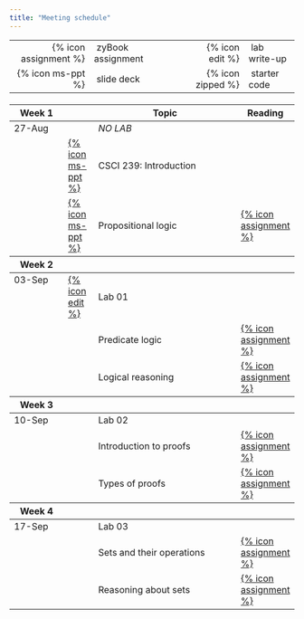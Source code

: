 ```yaml
---
title: "Meeting schedule"
---
```


<table>
  <tbody>
    <tr>
      <td style="text-align: right">{% icon assignment %}</td>
      <td>&nbsp;zyBook assignment</td>
      <td style="width:20px"></td>
      <td style="text-align: right">{% icon edit %}</td>
      <td>&nbsp;lab write-up</td>
    </tr>
    <tr>
      <td style="text-align: right">{% icon ms-ppt %}</td>
      <td>&nbsp;slide deck</td>
      <td></td>
      <td style="text-align: right">{% icon zipped %}</td>
      <td>&nbsp;starter code</td>
    </tr>
  </tbody>
</table>
<table class="ic-Table ic-Table--condensed ic-Table--hover-row" style="margin-top:20px">
  <thead>
    <tr class="ic-Table__row--bg-neutral">
      <th style="width:100px">Week 1</th>
      <th style="width:40px"></th>
      <th style="width:50%">Topic</th>
      <th>Reading</th>
    </tr>
  </thead>
  <tbody>
    <tr>
      <td rowspan="0" style="vertical-align:top">27-Aug</td>
      <td></td>
      <td><em>NO LAB</em></td>
      <td></td>
    </tr>
    <tr>
      <td><a href="{% file lectures/00/slides.pptx %}">{% icon ms-ppt %}</a></td>
      <td>CSCI 239: Introduction</td>
      <td></td>
    </tr>
    <tr>
      <td><a href="{% file lectures/01/slides.pptx %}">{% icon ms-ppt %}</a></td>
      <td>Propositional logic</td>
      <td><a href="https://csbsju.instructure.com/courses/10454/assignments/91454">{% icon assignment %}</a></td>
    </tr>
  </tbody>
  <thead>
    <tr class="ic-Table__row--bg-neutral">
      <th>Week 2</th>
      <th></th>
      <th></th>
      <th></th>
    </tr>
  </thead>
  <tbody>
    <tr>
      <td rowspan="0" style="vertical-align:top">03-Sep</td>
      <td><a href="https://csbsju.instructure.com/courses/10454/assignments/92107">{% icon edit %}</a></td>
      <td>Lab 01</td>
      <th></th>
    </tr>
    <tr>
      <td></td>
      <td>Predicate logic</td>
      <td><a href="https://csbsju.instructure.com/courses/10454/assignments/91458">{% icon assignment %}</a></td>
    </tr>
    <tr>
      <td></td>
      <td>Logical reasoning</td>
      <td><a href="https://csbsju.instructure.com/courses/10454/assignments/91466">{% icon assignment %}</a></td>
    </tr>
  </tbody>
  <thead>
    <tr class="ic-Table__row--bg-neutral">
      <th>Week 3</th>
      <th></th>
      <th></th>
      <th></th>
    </tr>
  </thead>
  <tbody>
    <tr>
      <td rowspan="0" style="vertical-align:top">10-Sep</td>
      <td></td>
      <td>Lab 02</td>
      <td></td>
    </tr>
    <tr>
      <td></td>
      <td>Introduction to proofs</td>
      <td><a href="https://csbsju.instructure.com/courses/10454/assignments/91467">{% icon assignment %}</a></td>
    </tr>
    <tr>
      <td></td>
      <td>Types of proofs</td>
      <td><a href="https://csbsju.instructure.com/courses/10454/assignments/91468">{% icon assignment %}</a></td>
    </tr>
  </tbody>
  <thead>
    <tr class="ic-Table__row--bg-neutral">
      <th>Week 4</th>
      <th></th>
      <th></th>
      <th></th>
    </tr>
  </thead>
  <tbody>
    <tr>
      <td rowspan="0" style="vertical-align:top">17-Sep</td>
      <td></td>
      <td>Lab 03</td>
      <td></td>
    </tr>
    <tr>
      <td></td>
      <td>Sets and their operations</td>
      <td><a href="https://csbsju.instructure.com/courses/10454/assignments/91533">{% icon assignment %}</a></td>
    </tr>
    <tr>
      <td></td>
      <td>Reasoning about sets</td>
      <td><a href="https://csbsju.instructure.com/courses/10454/assignments/91534">{% icon assignment %}</a></td>
    </tr>
  </tbody>
</table>
